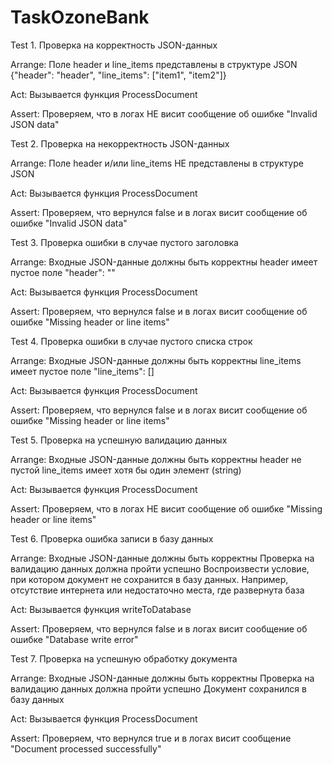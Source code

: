 # TaskOzoneBank

Test 1. Проверка на корректность JSON-данных

Arrange:
Поле header и line_items представлены в структуре JSON
{"header": "header", "line_items": ["item1", "item2"]}

Act: 
Вызывается функция ProcessDocument

Assert: 
Проверяем, что в логах НЕ висит сообщение об ошибке "Invalid JSON data"



Test 2. Проверка на некорректность JSON-данных

Arrange:
Поле header и/или line_items НЕ представлены в структуре JSON

Act: 
Вызывается функция ProcessDocument

Assert: 
Проверяем, что вернулся false и в логах висит сообщение об ошибке "Invalid JSON data"



Test 3. Проверка ошибки в случае пустого заголовка

Arrange:
Входные JSON-данные должны быть корректны
header имеет пустое поле	"header": ""

Act: 
Вызывается функция ProcessDocument

Assert: 
Проверяем, что вернулся false и в логах висит сообщение об ошибке "Missing header or line items"



Test 4. Проверка ошибки в случае пустого списка строк

Arrange:
Входные JSON-данные должны быть корректны
line_items имеет пустое поле	"line_items": []

Act: 
Вызывается функция ProcessDocument

Assert: 
Проверяем, что вернулся false и в логах висит сообщение об ошибке "Missing header or line items"



Test 5. Проверка на успешную валидацию данных

Arrange:
Входные JSON-данные должны быть корректны
header не пустой
line_items имеет хотя бы один элемент (string)

Act: 
Вызывается функция ProcessDocument

Assert: 
Проверяем, что в логах НЕ висит сообщение об ошибке "Missing header or line items"



Test 6. Проверка ошибка записи в базу данных

Arrange:
Входные JSON-данные должны быть корректны
Проверка на валидацию данных должна пройти успешно
Воспроизвести условие, при котором документ не сохранится в базу данных. Например, отсутствие интернета или недостаточно места, где развернута база

Act: 
Вызывается функция writeToDatabase

Assert: 
Проверяем, что вернулся false и в логах висит сообщение об ошибке "Database write error"



Test 7. Проверка на успешную обработку документа

Arrange:
Входные JSON-данные должны быть корректны
Проверка на валидацию данных должна пройти успешно
Документ сохранился в базу данных

Act: 
Вызывается функция ProcessDocument

Assert: 
Проверяем, что вернулся true и в логах висит сообщение "Document processed successfully"
